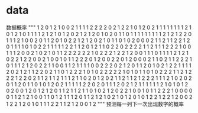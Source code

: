 # data
数据概率
"""
1	2	0	1	2	1	0	0	2	1	1	1	1	2	2	2	2	0	2	1	2	2
1	0	1	2	0	2	1	1	1	1	1	1	1	1	2	1	0	1	2	1	0	1
1	1	1	2	1	2	1	0	1	2	0	2	1	2	1	2	0	1	0	2	0	1
1	0	1	1	1	1	1	1	1	1	1	2	1	2	1	2	2	0	1	1	1	2
1	0	0	2	0	1	1	2	0	1	0	2	2	1	2	1	2	0	2	1	0	1
1	0	1	0	2	0	0	0	2	1	1	2	1	1	2	2	1	2	0	1	1	1
1	0	1	0	2	2	1	1	1	1	1	2	2	1	1	2	0	1	2	1	1	0
2	2	0	2	2	2	2	1	1	2	1	1	1	2	2	2	1	0	0	1	1	1
2	0	0	2	1	0	2	1	0	1	1	2	2	2	2	2	2	1	0	2	2	2
1	2	2	1	2	0	0	1	1	1	0	1	1	1	1	2	1	2	1	0	2	2
1	2	2	0	0	2	1	0	0	1	0	1	1	2	2	2	0	1	2	0	0	2
2	0	1	2	0	0	0	2	1	1	0	2	1	1	2	2	2	1	0	1	1	1
2	1	2	0	2	2	1	1	0	0	1	1	2	1	1	1	1	0	0	2	2	2
0	2	1	2	0	1	1	2	0	1	0	2	1	2	2	1	1	1	1	2	0	2
1	2	1	1	2	2	0	2	1	1	0	1	2	2	2	1	0	1	0	2	2	2
2	2	1	0	1	0	1	1	0	1	0	2	2	2	1	1	2	1	2	2	2	1
2	2	0	2	1	1	2	1	1	2	1	1	1	2	1	1	0	2	0	1	2	0
2	1	1	2	1	1	2	1	2	2	2	1	1	1	2	1	0	2	0	2	0	1
1	2	0	1	1	0	1	0	1	2	0	2	1	1	1	1	1	2	2	0	2	0
1	1	1	2	0	2	1	2	1	1	1	1	1	1	2	1	0	1	0	1	2	0
2	0	0	1	2	0	1	2	1	2	0	1	1	2	1	1	2	1	1	0	1	0
2	1	2	0	2	2	1	0	0	1	0	1	1	2	2	2	1	0	0	0	0	0
1	1	2	1	2	1	0	0	1	1	0	1	2	1	1	1	2	0	1	1	2	1
2	1	0	2	1	0	1	2	0	1	0	1	2	2	1	2	2	1	2	0	0	2
1	2	2	1	2	0	1	0	1	1	1	2	2	1	1	2	1	2	0	0	1	2
"""
预测每一列下一次出现数字的概率
